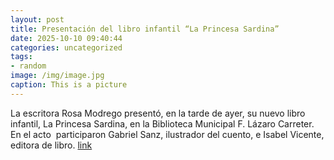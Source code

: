 ```yaml
---
layout: post
title: Presentación del libro infantil “La Princesa Sardina”
date: 2025-10-10 09:40:44
categories: uncategorized
tags:
- random
image: /img/image.jpg
caption: This is a picture
---
```

La escritora Rosa Modrego presentó, en la tarde de ayer, su nuevo libro infantil, La Princesa Sardina, en la Biblioteca Municipal F. Lázaro Carreter. En el acto  participaron Gabriel Sanz, ilustrador del cuento, e Isabel Vicente, editora de libro.  [link](https://www.ayto-villacanada.es/noticias/presentacion-del-libro-infantil-la-princesa-sardina/)
